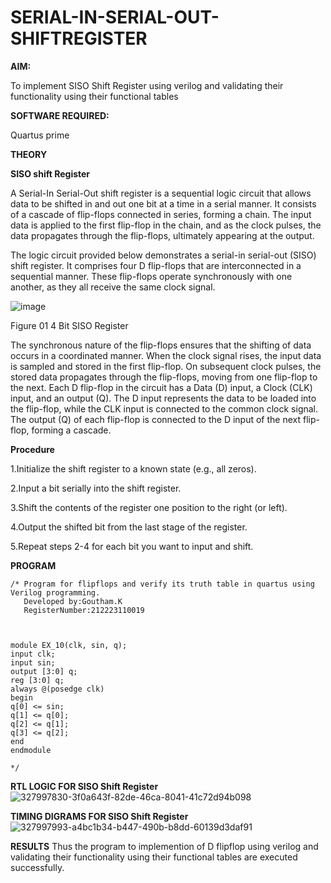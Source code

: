 # SERIAL-IN-SERIAL-OUT-SHIFTREGISTER

**AIM:**

To implement  SISO Shift Register using verilog and validating their functionality using their functional tables

**SOFTWARE REQUIRED:**

Quartus prime

**THEORY**

**SISO shift Register**

A Serial-In Serial-Out shift register is a sequential logic circuit that allows data to be shifted in and out one bit at a time in a serial manner. It consists of a cascade of flip-flops connected in series, forming a chain. The input data is applied to the first flip-flop in the chain, and as the clock pulses, the data propagates through the flip-flops, ultimately appearing at the output.

The logic circuit provided below demonstrates a serial-in serial-out (SISO) shift register. It comprises four D flip-flops that are interconnected in a sequential manner. These flip-flops operate synchronously with one another, as they all receive the same clock signal.

![image](https://github.com/naavaneetha/SERIAL-IN-SERIAL-OUT-SHIFTREGISTER/assets/154305477/e81c4072-37f9-46c6-8145-566764b74c3a)

Figure 01 4 Bit SISO Register

The synchronous nature of the flip-flops ensures that the shifting of data occurs in a coordinated manner. When the clock signal rises, the input data is sampled and stored in the first flip-flop. On subsequent clock pulses, the stored data propagates through the flip-flops, moving from one flip-flop to the next.
Each D flip-flop in the circuit has a Data (D) input, a Clock (CLK) input, and an output (Q). The D input represents the data to be loaded into the flip-flop, while the CLK input is connected to the common clock signal. The output (Q) of each flip-flop is connected to the D input of the next flip-flop, forming a cascade.

**Procedure**

1.Initialize the shift register to a known state (e.g., all zeros).

2.Input a bit serially into the shift register.

3.Shift the contents of the register one position to the right (or left).

4.Output the shifted bit from the last stage of the register.

5.Repeat steps 2-4 for each bit you want to input and shift.



**PROGRAM**

```
/* Program for flipflops and verify its truth table in quartus using Verilog programming.
   Developed by:Goutham.K
   RegisterNumber:212223110019



module EX_10(clk, sin, q);
input clk;
input sin;
output [3:0] q;
reg [3:0] q;
always @(posedge clk)
begin
q[0] <= sin;
q[1] <= q[0];
q[2] <= q[1];
q[3] <= q[2];
end
endmodule

*/

```

**RTL LOGIC FOR SISO Shift Register**
![327997830-3f0a643f-82de-46ca-8041-41c72d94b098](https://github.com/Goutham2306/SERIAL-IN-SERIAL-OUT-SHIFTREGISTER/assets/138971154/8d73a8cd-fdd5-4c34-ae38-2dad1771fc8a)


**TIMING DIGRAMS FOR SISO Shift Register**
![327997993-a4bc1b34-b447-490b-b8dd-60139d3daf91](https://github.com/Goutham2306/SERIAL-IN-SERIAL-OUT-SHIFTREGISTER/assets/138971154/16e30a68-6776-4a9b-af24-946098105dfb)


**RESULTS**
Thus the program to implemention of D flipflop using verilog and validating their functionality using their functional tables are executed successfully.



